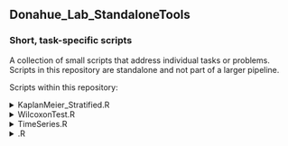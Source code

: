 ## Donahue_Lab_StandaloneTools
### Short, task-specific scripts  

A collection of small scripts that address individual tasks or problems. Scripts in this repository are standalone and not part of a larger pipeline.  
  
  

Scripts within this repository:  



<details>
<summary> KaplanMeier_Stratified.R </summary>

Kaplan Meier Plots with two groups - choose percentile to stratify (ex Median)

The output .csv:
| feature | p value | cutoff |
|-----:|-----:|-----:|

**Visualization:** Kaplan Meier plot

</details>



<details>
<summary> WilcoxonTest.R </summary>

Paired Wilcoxon Test (or unpaired) for multiple features.

The output .csv:
| feature | p value | median1 | median2 |
|-----:|-----:|-----:|-----:|

**Visualization:** Box plot w/ p value

</details>


<details>
<summary> TimeSeries.R </summary>

Time series line graph in 2x2 grid. Group color options and axis break option.

</details>




<details>
<summary> .R </summary>

Two common visualizations. Coming soon.

**Visualizations:** Heatmap and bubble plots

</details>


